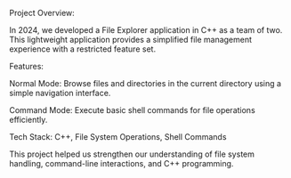 Project Overview:

In 2024, we developed a File Explorer application in C++ as a team of two. This lightweight application provides a simplified file management experience with a restricted feature set.

Features:

Normal Mode: Browse files and directories in the current directory using a simple navigation interface.

Command Mode: Execute basic shell commands for file operations efficiently.

Tech Stack: C++, File System Operations, Shell Commands

This project helped us strengthen our understanding of file system handling, command-line interactions, and C++ programming.
